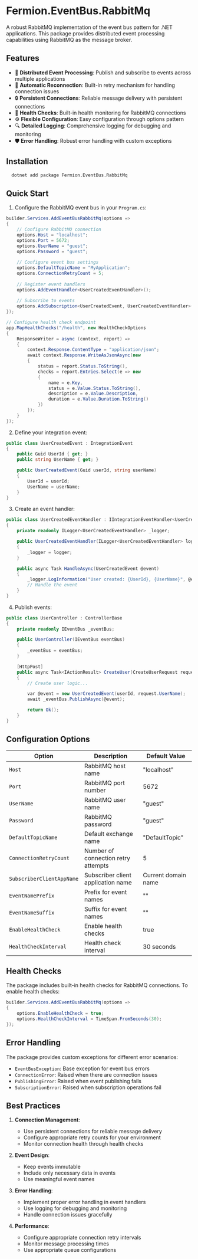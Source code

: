 # Fermion.EventBus.RabbitMq

A robust RabbitMQ implementation of the event bus pattern for .NET applications. This package provides distributed event processing capabilities using RabbitMQ as the message broker.

## Features

- 🚀 **Distributed Event Processing**: Publish and subscribe to events across multiple applications
- 🔄 **Automatic Reconnection**: Built-in retry mechanism for handling connection issues
- 🔒 **Persistent Connections**: Reliable message delivery with persistent connections
- 🏥 **Health Checks**: Built-in health monitoring for RabbitMQ connections
- ⚙️ **Flexible Configuration**: Easy configuration through options pattern
- 🔍 **Detailed Logging**: Comprehensive logging for debugging and monitoring
- 🛡️ **Error Handling**: Robust error handling with custom exceptions

## Installation

```bash
  dotnet add package Fermion.EventBus.RabbitMq
```

## Quick Start

1. Configure the RabbitMQ event bus in your `Program.cs`:

```csharp
builder.Services.AddEventBusRabbitMq(options =>
{
    // Configure RabbitMQ connection
    options.Host = "localhost";
    options.Port = 5672;
    options.UserName = "guest";
    options.Password = "guest";
    
    // Configure event bus settings
    options.DefaultTopicName = "MyApplication";
    options.ConnectionRetryCount = 5;
    
    // Register event handlers
    options.AddEventHandler<UserCreatedEventHandler>();
    
    // Subscribe to events
    options.AddSubscription<UserCreatedEvent, UserCreatedEventHandler>();
});

// Configure health check endpoint
app.MapHealthChecks("/health", new HealthCheckOptions
{
    ResponseWriter = async (context, report) =>
    {
        context.Response.ContentType = "application/json";
        await context.Response.WriteAsJsonAsync(new
        {
            status = report.Status.ToString(),
            checks = report.Entries.Select(e => new
            {
                name = e.Key,
                status = e.Value.Status.ToString(),
                description = e.Value.Description,
                duration = e.Value.Duration.ToString()
            })
        });
    }
});
```

2. Define your integration event:

```csharp
public class UserCreatedEvent : IntegrationEvent
{
    public Guid UserId { get; }
    public string UserName { get; }

    public UserCreatedEvent(Guid userId, string userName)
    {
        UserId = userId;
        UserName = userName;
    }
}
```

3. Create an event handler:

```csharp
public class UserCreatedEventHandler : IIntegrationEventHandler<UserCreatedEvent>
{
    private readonly ILogger<UserCreatedEventHandler> _logger;

    public UserCreatedEventHandler(ILogger<UserCreatedEventHandler> logger)
    {
        _logger = logger;
    }

    public async Task HandleAsync(UserCreatedEvent @event)
    {
        _logger.LogInformation("User created: {UserId}, {UserName}", @event.UserId, @event.UserName);
        // Handle the event
    }
}
```

4. Publish events:

```csharp
public class UserController : ControllerBase
{
    private readonly IEventBus _eventBus;

    public UserController(IEventBus eventBus)
    {
        _eventBus = eventBus;
    }

    [HttpPost]
    public async Task<IActionResult> CreateUser(CreateUserRequest request)
    {
        // Create user logic...

        var @event = new UserCreatedEvent(userId, request.UserName);
        await _eventBus.PublishAsync(@event);

        return Ok();
    }
}
```

## Configuration Options

| Option | Description | Default Value |
|--------|-------------|---------------|
| `Host` | RabbitMQ host name | "localhost" |
| `Port` | RabbitMQ port number | 5672 |
| `UserName` | RabbitMQ user name | "guest" |
| `Password` | RabbitMQ password | "guest" |
| `DefaultTopicName` | Default exchange name | "DefaultTopic" |
| `ConnectionRetryCount` | Number of connection retry attempts | 5 |
| `SubscriberClientAppName` | Subscriber client application name | Current domain name |
| `EventNamePrefix` | Prefix for event names | "" |
| `EventNameSuffix` | Suffix for event names | "" |
| `EnableHealthCheck` | Enable health checks | true |
| `HealthCheckInterval` | Health check interval | 30 seconds |

## Health Checks

The package includes built-in health checks for RabbitMQ connections. To enable health checks:

```csharp
builder.Services.AddEventBusRabbitMq(options =>
{
    options.EnableHealthCheck = true;
    options.HealthCheckInterval = TimeSpan.FromSeconds(30);
});
```

## Error Handling

The package provides custom exceptions for different error scenarios:

- `EventBusException`: Base exception for event bus errors
- `ConnectionError`: Raised when there are connection issues
- `PublishingError`: Raised when event publishing fails
- `SubscriptionError`: Raised when subscription operations fail

## Best Practices

1. **Connection Management**:
   - Use persistent connections for reliable message delivery
   - Configure appropriate retry counts for your environment
   - Monitor connection health through health checks

2. **Event Design**:
   - Keep events immutable
   - Include only necessary data in events
   - Use meaningful event names

3. **Error Handling**:
   - Implement proper error handling in event handlers
   - Use logging for debugging and monitoring
   - Handle connection issues gracefully

4. **Performance**:
   - Configure appropriate connection retry intervals
   - Monitor message processing times
   - Use appropriate queue configurations
